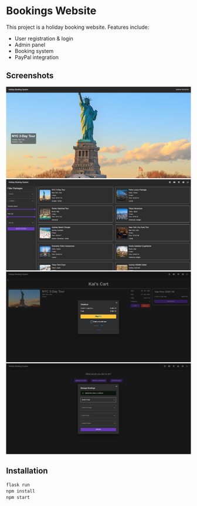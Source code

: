 # Bookings Website

This project is a holiday booking website. Features include:

- User registration & login
- Admin panel
- Booking system
- PayPal integration

## Screenshots

![Homepage](assets/home-page.png)
![Packages](assets/package-options.png)
![Checkout](assets/checkout.png)
![Admin Panel](assets/admin.png)


## Installation

```bash
flask run
npm install
npm start
